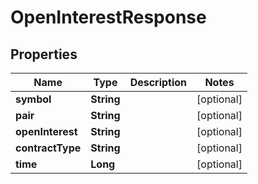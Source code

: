 

# OpenInterestResponse


## Properties

| Name | Type | Description | Notes |
|------------ | ------------- | ------------- | -------------|
|**symbol** | **String** |  |  [optional] |
|**pair** | **String** |  |  [optional] |
|**openInterest** | **String** |  |  [optional] |
|**contractType** | **String** |  |  [optional] |
|**time** | **Long** |  |  [optional] |



